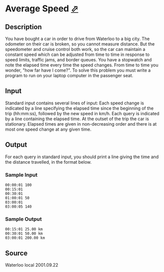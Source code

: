 # Average Speed [⬀](http://poj.org/problem?id=2501)

## Description

You have bought a car in order to drive from Waterloo to a big city. The odometer on their car is broken, so you cannot measure distance. But the speedometer and cruise control both work, so the car can maintain a constant speed which can be adjusted from time to time in response to speed limits, traffic jams, and border queues. You have a stopwatch and note the elapsed time every time the speed changes. From time to time you wonder, "how far have I come?". To solve this problem you must write a program to run on your laptop computer in the passenger seat.

## Input

Standard input contains several lines of input: Each speed change is indicated by a line specifying the elapsed time since the beginning of the trip (hh:mm:ss), followed by the new speed in km/h. Each query is indicated by a line containing the elapsed time. At the outset of the trip the car is stationary. Elapsed times are given in non-decreasing order and there is at most one speed change at any given time.

## Output

For each query in standard input, you should print a line giving the time and the distance travelled, in the format below.

### Sample Input
```
00:00:01 100
00:15:01
00:30:01
01:00:01 50
03:00:01
03:00:05 140
```

### Sample Output
```
00:15:01 25.00 km
00:30:01 50.00 km
03:00:01 200.00 km
```

## Source

Waterloo local 2001.09.22
